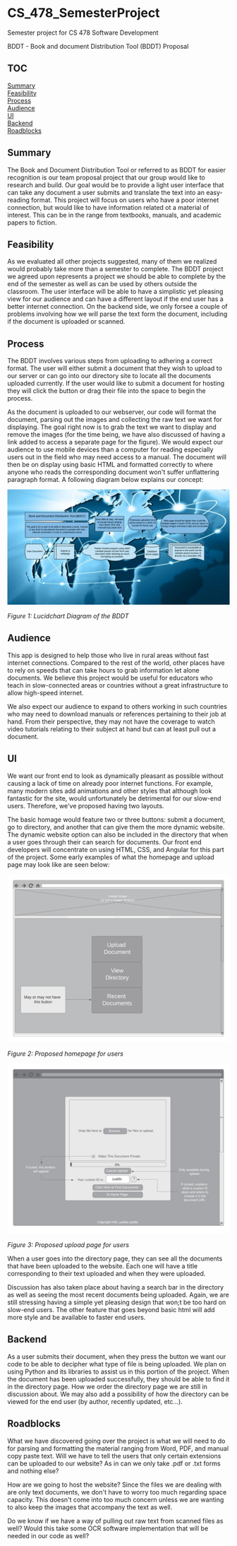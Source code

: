 # CS_478_SemesterProject
Semester project for CS 478 Software Development

BDDT - Book and document Distribution Tool (BDDT) Proposal

## TOC

[Summary](#summary)<br>
[Feasibility](#feasibility)<br>
[Process](#process)<br>
[Audience](#audience)<br>
[UI](#ui)<br>
[Backend](#backend)<br>
[Roadblocks](#roadblocks)<br>

<div id='summary'/>

## Summary

The Book and Document Distribution Tool or referred to as BDDT for easier
recognition is our team proposal project that our group would like to research
and build. Our goal would be to provide a light user interface that can take any document a user submits and translate the text into an easy-reading format. This project will focus on users who have a poor internet connection, but would like to have information related ot a material of interest. This can be in the range from textbooks, manuals, and academic papers to fiction. 

<div id='feasibility'/>

## Feasibility

As we evaluated all other projects suggested, many of them we realized would probably take more than a semester to complete. The BDDT project we agreed upon represents a project we should be able to complete by the end of the semester as well as can be used by others outside the classroom. The user interface will be able to have a simplistic yet pleasing view for our audience and can have a different layout if the end user has a better internet connection. On the backend side, we only forsee a couple of problems involving how we will parse the text form the document, including if the document is uploaded or scanned. 

<div id='process'/>

## Process
The BDDT involves various steps from uploading to adhering a correct format. The
user will either submit a document that they wish to upload to our server or can go into our directory site to locate all the documents uploaded currently. If the user would like to submit a document for hosting they will click the button or drag their file into the space to begin the process.

As the document is uploaded to our webserver, our code will format the document, parsing out the images and collecting the raw text we want for displaying. The goal right now is to grab the text we want to display and remove the images (for the time being, we have also discussed of having a link added to access a separate page for the figure). We would expect our audience to use mobile devices than a computer for reading especially users out in the field who may need access to a manual. The document will then be on display using basic HTML and formatted correctly to where anyone who reads the corresponding document won't suffer unflattering paragraph format. A following diagram below explains our concept:

<img src="/BDDT.png">

*Figure 1: Lucidchart Diagram of the BDDT*

<div id='audience'/>

## Audience
This app is designed to help those who live in rural areas without fast 
internet connections. Compared to the rest of the world, other places have
to rely on speeds that can take hours to grab information let alone documents.
We believe this project would be useful for educators who teach in slow-connected areas or countries without a great infrastructure to allow high-speed internet. 

We also expect our audience to expand to others working in such countries who
may need to download manuals or references pertaining to their job at hand. From their perspective, they may not have the coverage to watch video tutorials relating to their 
subject at hand but can at least pull out a document.

<div id='ui'/>

## UI

We want our front end to look as dynamically pleasant as possible without 
causing a lack of time on already poor internet functions. For example, many modern sites add animations and other styles that although look fantastic for the site, would unfortunately be detrimental for our slow-end users. Therefore, we've proposed having two layouts. 

The basic homage would feature two or three buttons: submit a document, go to directory, and another that can give them the more dynamic website. The dynamic website option can also be included in the directory that when a user goes through their can search for documents. Our front end developers will concentrate on using HTML, CSS, and Angular for this part of the project. Some early examples of what the homepage and upload page may look like are seen below:

<img src="/homepage.jpeg">

*Figure 2: Proposed homepage for users*

<img src="/uploadpage.jpeg">

*Figure 3: Proposed upload page for users*

When a user goes into the directory page, they can see all the documents that have been uploaded to the website. Each one will have a title corresponding to their text uploaded and when they were uploaded. 

Discussion has also taken place about having a search bar in the directory as well as seeing the most recent documents being uploaded. Again, we are still stressing having a simple yet pleasing design that won;t be too hard on slow-end users. The other feature that goes beyond basic html will add more style and be available to faster end users.

<div id='backend'/>

## Backend
As a user submits their document, when they press the button we want our code to be able to decipher what type of file is being uploaded. We plan on using Python and its libraries to assist us in this portion of the project. When the document has been uploaded successfully, they should be able to find it in the directory page. How we order the directory page we are still in discussion about. We may also add a possibility of how the directory can be viewed for the end user (by author, recently updated, etc...).

<div id='roadblocks'/>

## Roadblocks
What we have discovered going over the project is what we will need to do
for parsing and formatting the material ranging from Word, PDF, and manual 
copy paste text. Will we have to tell the users that only certain extensions can be uploaded to our website? As in can we only take .pdf or .txt forms and nothing else?

How are we going to host the website? Since the files we are dealing with are
only text documents, we don't have to worry too much regarding space
capacity. This doesn't come into too much concern unless we are wanting to also keep the images that accompany the text as well. 

Do we know if we have a way of pulling out raw text from scanned files as well? Would this take some OCR software implementation that will be needed in our code as well?

